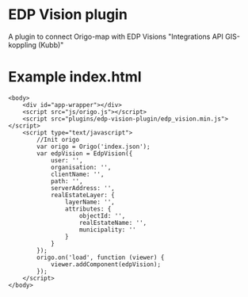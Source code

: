# EDP Vision plugin
A plugin to connect Origo-map with EDP Visions "Integrations API GIS-koppling (Kubb)"

# Example index.html
```
<body>
	<div id="app-wrapper"></div>
	<script src="js/origo.js"></script>
	<script src="plugins/edp-vision-plugin/edp_vision.min.js"></script>
	<script type="text/javascript">
		//Init origo
		var origo = Origo('index.json');
		var edpVision = EdpVision({
			user: '',
			organisation: '',
			clientName: '',
			path: '',
			serverAddress: '',
            realEstateLayer: {
                layerName: '',
                attributes: {
                    objectId: '',
                    realEstateName: '',
                    municipality: ''
                }
            }
		});
		origo.on('load', function (viewer) {
			viewer.addComponent(edpVision);
		});
	</script>
</body>
```
